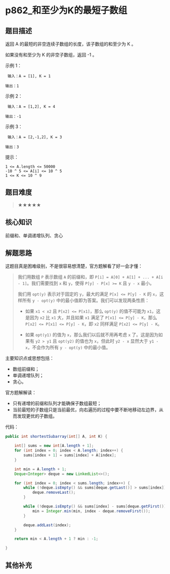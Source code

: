 # p862_和至少为K的最短子数组
## 题目描述
返回 A 的最短的非空连续子数组的长度，该子数组的和至少为 K 。 

 如果没有和至少为 K 的非空子数组，返回 -1 。 

 

 
 

 示例 1： 
```
 输入：A = [1], K = 1
```
```
输出：1
```
 

 示例 2： 
```
 输入：A = [1,2], K = 4
```
```
输出：-1
```
 

 示例 3： 
```
 输入：A = [2,-1,2], K = 3
```
```
输出：3
```

 提示： 

 ```
 1 <= A.length <= 50000 
 -10 ^ 5 <= A[i] <= 10 ^ 5 
 1 <= K <= 10 ^ 9 
 ```
## 题目难度
> ★★★★★
## 核心知识
前缀和、单调递增队列、贪心
## 解题思路
这题目真是困难级别，不是很容易想清楚，官方题解看了好一会才懂：

>
>我们用数组 `P` 表示数组 `A` 的前缀和，即 `P[i] = A[0] + A[1] + ... + A[i - 1]`。我们需要找到 `x` 和 `y`，使得 `P[y] - P[x] >= K` 且 `y - x` 最小。
>
>我们用 `opt(y)` 表示对于固定的 `y`，最大的满足 `P[x] <= P[y] - K` 的 `x`，这样所有 `y - opt(y)` 中的最小值即为答案。我们可以发现两条性质：
>
> * 如果 `x1 < x2` 且 `P[x2] <= P[x1]`，那么 `opt(y)` 的值不可能为 `x1`，这是因为 `x2` 比 `x1` 大，并且如果 `x1` 满足了 `P[x1] <= P[y] - K`，那么 `P[x2] <= P[x1] <= P[y] - K`，即 `x2` 同样满足 `P[x2] <= P[y] - K`。
>
>* 如果 `opt(y1)` 的值为 `x`，那么我们以后就不用再考虑 `x` 了。这是因为如果有 `y2 > y1` 且 `opt(y2)` 的值也为 `x`，但此时 `y2 - x` 显然大于 `y1 - x`，不会作为所有 `y - opt(y)` 中的最小值。



主要知识点或思想包括：
- 数组前缀和；
- 单调递增队列；
- 贪心。

官方题解解读：

- 只有递增的前缀和队列才能确保子数组最短；
- 当前最短的子数组只是当前最优，向右遍历的过程中要不断地移动左边界，从而发现更优的子数组。

代码：

```java
public int shortestSubarray(int[] A, int K) {

    int[] sums = new int[A.length + 1];
    for (int index = 0; index < A.length; index++) {
        sums[index + 1] = sums[index] + A[index];
    }

    int min = A.length + 1;
    Deque<Integer> deque = new LinkedList<>();

    for (int index = 0; index < sums.length; index++) {
        while (!deque.isEmpty() && sums[deque.getLast()] > sums[index]) {
            deque.removeLast();
        }

        while (!deque.isEmpty() && sums[index] - sums[deque.getFirst()] >= K) {
            min = Integer.min(min, index - deque.removeFirst());
        }

        deque.addLast(index);
    }

    return min < A.length + 1 ? min : -1;

}

```
## 其他补充

